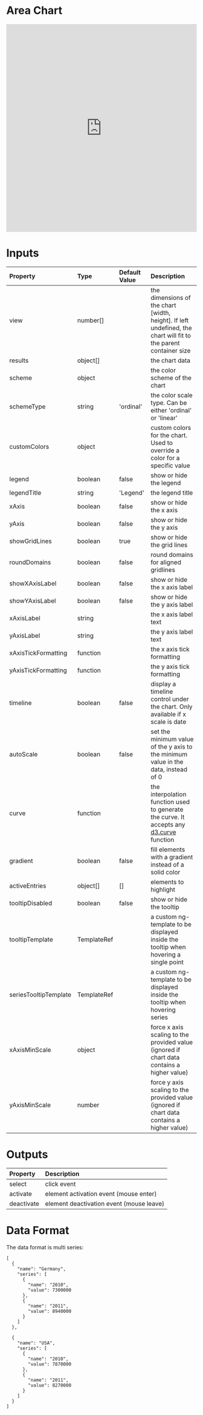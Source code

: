 # Area Chart

<iframe width="100%" height="550" frameborder="0" src="https://embed.plnkr.co/6HkONlHQ7pGHTgapt6vx?show=preview">
</iframe>

# Inputs

| Property              | Type        | Default Value | Description                                                                                                                      |
|:----------------------|:------------|:--------------|:---------------------------------------------------------------------------------------------------------------------------------|
| view                  | number[]    |               | the dimensions of the chart [width, height]. If left undefined, the chart will fit to the parent container size                  |
| results               | object[]    |               | the chart data                                                                                                                   |
| scheme                | object      |               | the color scheme of the chart                                                                                                    |
| schemeType            | string      | 'ordinal'     | the color scale type. Can be either 'ordinal' or 'linear'                                                                        |
| customColors          | object      |               | custom colors for the chart. Used to override a color for a specific value                                                       |
| legend                | boolean     | false         | show or hide the legend                                                                                                          |
| legendTitle           | string      | 'Legend'      | the legend title                                                                                                                 |
| xAxis                 | boolean     | false         | show or hide the x axis                                                                                                          |
| yAxis                 | boolean     | false         | show or hide the y axis                                                                                                          |
| showGridLines         | boolean     | true          | show or hide the grid lines                                                                                                      |
| roundDomains          | boolean     | false         | round domains for aligned gridlines                                                                                              |
| showXAxisLabel        | boolean     | false         | show or hide the x axis label                                                                                                    |
| showYAxisLabel        | boolean     | false         | show or hide the y axis label                                                                                                    |
| xAxisLabel            | string      |               | the x axis label text                                                                                                            |
| yAxisLabel            | string      |               | the y axis label text                                                                                                            |
| xAxisTickFormatting   | function    |               | the x axis tick formatting                                                                                                       |
| yAxisTickFormatting   | function    |               | the y axis tick formatting                                                                                                       |
| timeline              | boolean     | false         | display a timeline control under the chart. Only available if x scale is date                                                    |
| autoScale             | boolean     | false         | set the minimum value of the y axis to the minimum value in the data, instead of 0                                               |
| curve                 | function    |               | the interpolation function used to generate the curve. It accepts any [d3.curve](https://github.com/d3/d3-shape#curves) function |
| gradient              | boolean     | false         | fill elements with a gradient instead of a solid color                                                                           |
| activeEntries         | object[]    | []            | elements to highlight                                                                                                            |
| tooltipDisabled       | boolean     | false         | show or hide the tooltip                                                                                                         |
| tooltipTemplate       | TemplateRef |               | a custom ng-template to be displayed inside the tooltip when hovering a single point                                             |
| seriesTooltipTemplate | TemplateRef |               | a custom ng-template to be displayed inside the tooltip when hovering series                                                     |
| xAxisMinScale         | object      |               | force x axis scaling to the provided value (ignored if chart data contains a higher value)                                       |
| yAxisMinScale         | number      |               | force y axis scaling to the provided value (ignored if chart data contains a higher value)                                       |

# Outputs

| Property   | Description                              |
|:-----------|:-----------------------------------------|
| select     | click event                              |
| activate   | element activation event (mouse enter)   |
| deactivate | element deactivation event (mouse leave) |

# Data Format

The data format is multi series:

```
[
  {
    "name": "Germany",
    "series": [
      {
        "name": "2010",
        "value": 7300000
      },
      {
        "name": "2011",
        "value": 8940000
      }
    ]
  },

  {
    "name": "USA",
    "series": [
      {
        "name": "2010",
        "value": 7870000
      },
      {
        "name": "2011",
        "value": 8270000
      }
    ]
  }
]
```
